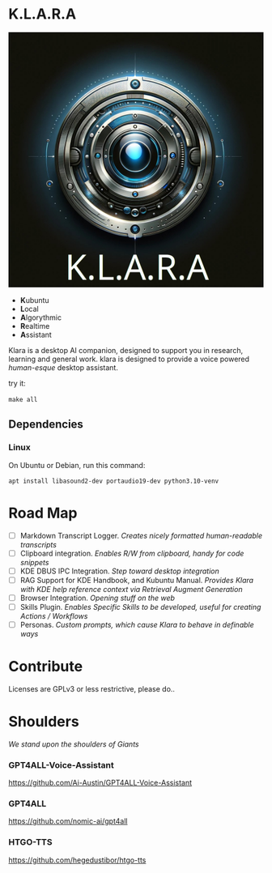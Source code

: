 # K.L.A.R.A

![Klara Hero Image](./images/klara_hero.png)

 - **K**ubuntu
 - **L**ocal
 - **A**lgorythmic
 - **R**ealtime
 - **A**ssistant

Klara is a desktop AI companion, designed to support you in research, learning and general work. klara is 
designed to provide a voice powered _human-esque_ desktop assistant.

try it:

```make all```

## Dependencies

### Linux

On Ubuntu or Debian, run this command:

```
apt install libasound2-dev portaudio19-dev python3.10-venv
```
# Road Map

 -[ ] Markdown Transcript Logger. _Creates nicely formatted human-readable transcripts_
 -[ ] Clipboard integration. _Enables R/W from clipboard, handy for code snippets_
 -[ ] KDE DBUS IPC Integration. _Step toward desktop integration_
 -[ ] RAG Support for KDE Handbook, and Kubuntu Manual. _Provides Klara with KDE help reference context via Retrieval Augment Generation_
 -[ ] Browser Integration. _Opening stuff on the web_
 -[ ] Skills Plugin. _Enables Specific Skills to be developed, useful for creating Actions / Workflows_
 -[ ] Personas. _Custom prompts, which cause Klara to behave in definable ways_

# Contribute

Licenses are GPLv3 or less restrictive, please do..

# Shoulders
_We stand upon the shoulders of Giants_

### GPT4ALL-Voice-Assistant
https://github.com/Ai-Austin/GPT4ALL-Voice-Assistant

### GPT4ALL
https://github.com/nomic-ai/gpt4all

### HTGO-TTS
https://github.com/hegedustibor/htgo-tts
